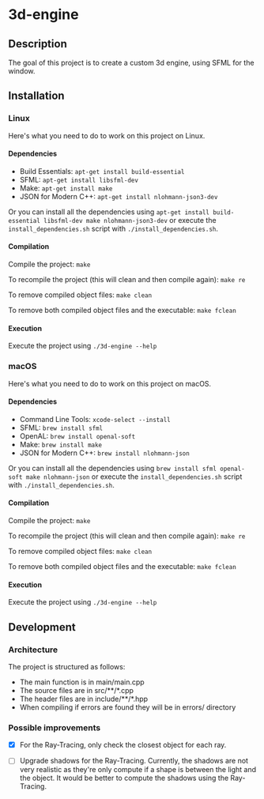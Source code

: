 # 3d-engine

## Description

The goal of this project is to create a custom 3d engine, using SFML for the window.

## Installation

### Linux

Here's what you need to do to work on this project on Linux.

#### Dependencies

- Build Essentials: `apt-get install build-essential`
- SFML: `apt-get install libsfml-dev`
- Make: `apt-get install make`
- JSON for Modern C++: `apt-get install nlohmann-json3-dev`

Or you can install all the dependencies using `apt-get install build-essential libsfml-dev make nlohmann-json3-dev` or execute the `install_dependencies.sh` script with `./install_dependencies.sh`.

#### Compilation

Compile the project:
`make`

To recompile the project (this will clean and then compile again):
`make re`

To remove compiled object files:
`make clean`

To remove both compiled object files and the executable:
`make fclean`

#### Execution

Execute the project using
`./3d-engine --help`

### macOS

Here's what you need to do to work on this project on macOS.

#### Dependencies

- Command Line Tools: `xcode-select --install`
- SFML: `brew install sfml`
- OpenAL: `brew install openal-soft`
- Make: `brew install make`
- JSON for Modern C++: `brew install nlohmann-json`

Or you can install all the dependencies using `brew install sfml openal-soft make nlohmann-json` or execute the `install_dependencies.sh` script with `./install_dependencies.sh`.

#### Compilation

Compile the project:
`make`

To recompile the project (this will clean and then compile again):
`make re`

To remove compiled object files:
`make clean`

To remove both compiled object files and the executable:
`make fclean`

#### Execution

Execute the project using
`./3d-engine --help`

## Development

### Architecture

The project is structured as follows:
 - The main function is in main/main.cpp
 - The source files are in src/\*\*/*.cpp
 - The header files are in include/\*\*/*.hpp
 - When compiling if errors are found they will be in errors/ directory

### Possible improvements

- [x] For the Ray-Tracing, only check the closest object for each ray.
- [ ] Upgrade shadows for the Ray-Tracing. Currently, the shadows are not very realistic as they're only compute if a shape is between the light and the object. It would be better to compute the shadows using the Ray-Tracing.

